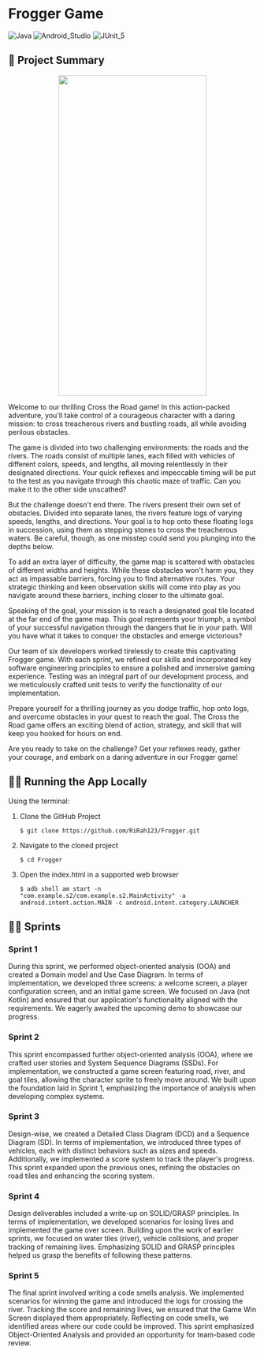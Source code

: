 # Frogger Game
![Java](https://img.shields.io/badge/java-%23ED8B00.svg?style=for-the-badge&logo=java&logoColor=white)
![Android_Studio](https://img.shields.io/badge/Android_Studio-3DDC84.svg?style=for-the-badge&logo=androidstudio&logoColor=white)
![JUnit_5](https://img.shields.io/badge/JUnit_5-25A162.svg?style=for-the-badge&logo=junit5&logoColor=white)

## 🐸	Project Summary

<p align="center">
  <img src="./frogger.gif" width="300" height="650">
</p>

Welcome to our thrilling Cross the Road game! In this action-packed adventure, you'll take control of a courageous character with a daring mission: to cross treacherous rivers and bustling roads, all while avoiding perilous obstacles.

The game is divided into two challenging environments: the roads and the rivers. The roads consist of multiple lanes, each filled with vehicles of different colors, speeds, and lengths, all moving relentlessly in their designated directions. Your quick reflexes and impeccable timing will be put to the test as you navigate through this chaotic maze of traffic. Can you make it to the other side unscathed?

But the challenge doesn't end there. The rivers present their own set of obstacles. Divided into separate lanes, the rivers feature logs of varying speeds, lengths, and directions. Your goal is to hop onto these floating logs in succession, using them as stepping stones to cross the treacherous waters. Be careful, though, as one misstep could send you plunging into the depths below.

To add an extra layer of difficulty, the game map is scattered with obstacles of different widths and heights. While these obstacles won't harm you, they act as impassable barriers, forcing you to find alternative routes. Your strategic thinking and keen observation skills will come into play as you navigate around these barriers, inching closer to the ultimate goal.

Speaking of the goal, your mission is to reach a designated goal tile located at the far end of the game map. This goal represents your triumph, a symbol of your successful navigation through the dangers that lie in your path. Will you have what it takes to conquer the obstacles and emerge victorious?

Our team of six developers worked tirelessly to create this captivating Frogger game. With each sprint, we refined our skills and incorporated key software engineering principles to ensure a polished and immersive gaming experience. Testing was an integral part of our development process, and we meticulously crafted unit tests to verify the functionality of our implementation.

Prepare yourself for a thrilling journey as you dodge traffic, hop onto logs, and overcome obstacles in your quest to reach the goal. The Cross the Road game offers an exciting blend of action, strategy, and skill that will keep you hooked for hours on end.

Are you ready to take on the challenge? Get your reflexes ready, gather your courage, and embark on a daring adventure in our Frogger game!

## 🏃‍♂️ Running the App Locally

Using the terminal:

1. Clone the GitHub Project
   ```
   $ git clone https://github.com/RiRah123/Frogger.git
   ```
2. Navigate to the cloned project
   ```
   $ cd Frogger
   ```
3. Open the index.html in a supported web browser
   ```
   $ adb shell am start -n "com.example.s2/com.example.s2.MainActivity" -a android.intent.action.MAIN -c android.intent.category.LAUNCHER
   ```



## 🚶‍♂️ Sprints
### Sprint 1
During this sprint, we performed object-oriented analysis (OOA) and created a Domain model and Use Case Diagram. In terms of implementation, we developed three screens: a welcome screen, a player configuration screen, and an initial game screen. We focused on Java (not Kotlin) and ensured that our application's functionality aligned with the requirements. We eagerly awaited the upcoming demo to showcase our progress.

### Sprint 2
This sprint encompassed further object-oriented analysis (OOA), where we crafted user stories and System Sequence Diagrams (SSDs). For implementation, we constructed a game screen featuring road, river, and goal tiles, allowing the character sprite to freely move around. We built upon the foundation laid in Sprint 1, emphasizing the importance of analysis when developing complex systems.

### Sprint 3
Design-wise, we created a Detailed Class Diagram (DCD) and a Sequence Diagram (SD). In terms of implementation, we introduced three types of vehicles, each with distinct behaviors such as sizes and speeds. Additionally, we implemented a score system to track the player's progress. This sprint expanded upon the previous ones, refining the obstacles on road tiles and enhancing the scoring system.

### Sprint 4
Design deliverables included a write-up on SOLID/GRASP principles. In terms of implementation, we developed scenarios for losing lives and implemented the game over screen. Building upon the work of earlier sprints, we focused on water tiles (river), vehicle collisions, and proper tracking of remaining lives. Emphasizing SOLID and GRASP principles helped us grasp the benefits of following these patterns.

### Sprint 5
The final sprint involved writing a code smells analysis. We implemented scenarios for winning the game and introduced the logs for crossing the river. Tracking the score and remaining lives, we ensured that the Game Win Screen displayed them appropriately. Reflecting on code smells, we identified areas where our code could be improved. This sprint emphasized Object-Oriented Analysis and provided an opportunity for team-based code review.
